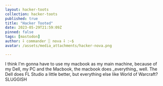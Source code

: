 ```yaml
---
layout: hacker-toots
collection: hacker-toots
published: true
title: "Hacker Tooted"
date: 2023-05-29T21:59:09Z
pinned: false
tags: [mastodon]
author: ⸸ commander ░ nova ⸸ :~$
avatar: /assets/media_attachments/hacker-nova.png

---
```


<p>I think I&#39;m gonna have to use my macbook as my main machine, because of my Dell, my PC and the Macbook, the macbook does _everything_ well. The Dell does FL Studio a little better, but everything else like World of Warcraft? SLUGGISH</p>



